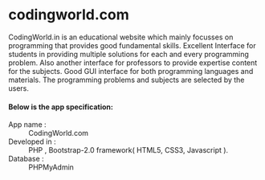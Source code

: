 # codingworld.com
CodingWorld.in is an educational website which mainly focusses on programming that provides good fundamental skills. Excellent Interface for students in providing multiple solutions for each and every programming problem. Also another interface for professors to provide expertise content for the subjects. Good GUI interface for both programming languages and materials. The programming problems and subjects are selected by the users. 

<b><h4>Below is the app specification:</b></h4>
<dl>
  <dt>App name      : </dt>
  <dd>CodingWorld.com</dd>
  <dt>Developed in :</dt>
  <dd>PHP , Bootstrap-2.0 framework( HTML5, CSS3, Javascript ).</dd>
  <dt>Database        :</dt>
  <dd>PHPMyAdmin</dd>
</dl>
